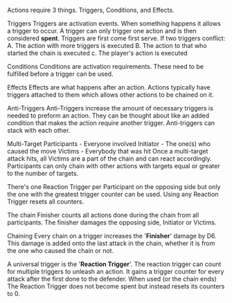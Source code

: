 Actions require 3 things. Triggers, Conditions, and Effects.

Triggers
Triggers are activation events. When something happens it allows a trigger to occur. A trigger can only trigger one action and is then considered **spent**. Triggers are first come first serve. 
If two triggers conflict:
A. The action with more triggers is executed
B. The action to that who started the chain is executed
c. The player's action is executed

Conditions
Conditions are activation requirements. These need to be fulfilled before a trigger can be used. 

Effects
Effects are what happens after an action. Actions typically have triggers attached to them which allows other actions to be chained on it.

Anti-Triggers
Anti-Triggers increase the amount of necessary triggers is needed to preform an action. They can be thought about like an added condition that makes the action require another trigger. Anti-triggers can stack with each other.

Multi-Target
Participants - Everyone involved
Initiator - The one(s) who caused the move
Victims - Everybody that was hit
Once a multi-target attack hits, all Victims are a part of the chain and can react accordingly. Participants can only chain with other actions with targets equal or greater to the number of targets. 

There's one Reaction Trigger per Participant on the opposing side but only the one with the greatest trigger counter can be used. Using any Reaction Trigger resets all counters.

The chain Finisher counts all actions done during the chain from all participants. The finisher damages the opposing side, Initiator or Victims. 

Chaining
Every chain on a trigger increases the '**Finisher**' damage by D6. This damage is added onto the last attack in the chain, whether it is from the one who caused the chain or not. 

A universal trigger is the '**Reaction Trigger**'. The reaction trigger can count for multiple triggers to unleash an action. It gains a trigger counter for every attack after the first done to the defender. When used (or the chain ends) The Reaction Trigger does not become spent but instead resets its counters to 0.